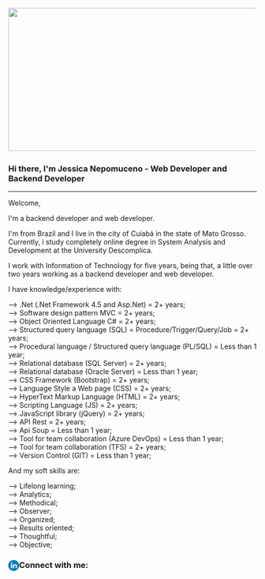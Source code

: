 <p align="center">
  <img src="https://super.abril.com.br/wp-content/uploads/2016/09/super_imggato_digitando_0.gif" width="800" height="290">
</p>

### Hi there, I'm Jessica Nepomuceno - Web Developer and Backend Developer

---

Welcome,
 
I'm a backend developer and web developer. 

I'm from Brazil and I live in the city of Cuiabá in the state of Mato Grosso.
Currently, i study completely online degree in System Analysis and Development at the University Descomplica.

I work with Information of Technology for five years, being that, a little over two years working as a backend developer and web developer.   

I have knowledge/experience with: 

--> .Net (.Net Framework 4.5 and Asp.Net) = 2+ years;<br />
--> Software design pattern MVC = 2+ years;<br />
--> Object Oriented Language C# = 2+ years;<br />
--> Structured query language (SQL) = Procedure/Trigger/Query/Job = 2+ years;<br />
--> Procedural language / Structured query language (PL/SQL) = Less than 1 year;<br />
--> Relational database (SQL Server) = 2+ years;<br />
--> Relational database (Oracle Server) =  Less than 1 year;<br />
--> CSS Framework (Bootstrap) = 2+ years;<br />
--> Language Style a Web page (CSS) = 2+ years;<br />
--> HyperText Markup Language (HTML) = 2+ years;<br />
--> Scripting Language (JS) = 2+ years;<br />
--> JavaScript library (jQuery) = 2+ years;<br />
--> API Rest = 2+ years;<br />
--> Api Soup = Less than 1 year;<br />
--> Tool for team collaboration (Azure DevOps) = Less than 1 year;<br />
--> Tool for team collaboration (TFS) = 2+ years;<br />
--> Version Control (GIT) = Less than 1 year;<br />

And my soft skills are: 

--> Lifelong learning;<br />
--> Analytics;<br />
--> Methodical;<br />
--> Observer;<br />
--> Organized;<br />
--> Results oriented;<br />
--> Thoughtful;<br />
--> Objective;<br />

### Connect with me: [<img align="left" alt="JessicaNepomuceno | LinkedIn" width="22px" src="./linkedin.svg" />][linkedin]

<br />
<br />
  
[linkedin]: https://www.linkedin.com/in/jessicanepomuceno/

